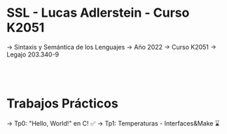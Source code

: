 # SSL - Lucas Adlerstein - Curso K2051
-> Sintaxis y Semántica de los Lenguajes
-> Año 2022
-> Curso K2051
-> Legajo 203.340-9

<br/><br/>
# Trabajos Prácticos
-> Tp0: "Hello, World!" en C! ✅
-> Tp1: Temperaturas - Interfaces&Make ⌛